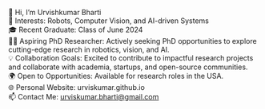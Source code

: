 👋 Hi, I’m Urvishkumar Bharti <br>
🎯 Interests:  Robots, Computer Vision, and AI-driven Systems <br>
🎓 Recent Graduate: Class of June 2024 <br>
🧑‍🔬 Aspiring PhD Researcher: Actively seeking PhD opportunities to explore cutting-edge research in robotics, vision, and AI. <br>
💡 Collaboration Goals: Excited to contribute to impactful research projects and collaborate with academia, startups, and open-source communities. <br>
🌍 Open to Opportunities: Available for research roles in the USA. <br>
🌐 Personal Website: urviskumar.github.io <br>
📫 Contact Me: urviskumar.bharti@gmail.com <br>
